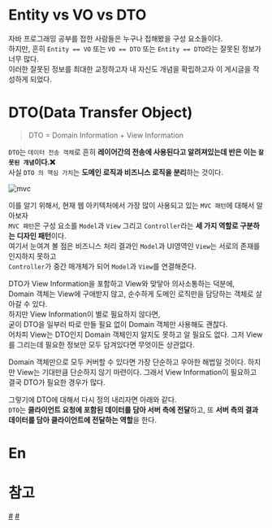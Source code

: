 Entity vs VO vs DTO  
==================================   
   
자바 프로그래밍 공부를 접한 사람들은 누구나 접해봤을 구성 요소들이다.       
하지만, 흔히 `Entity == VO` 또는 `VO == DTO` 또는 `Entity == DTO`라는 잘못된 정보가 너무 많다.  
이러한 잘못된 정보를 최대한 교정하고자 내 자신도 개념을 확립하고자 이 게시글을 작성하게 되었다.   

# DTO(Data Transfer Object)  
> DTO = Domain Information + View Information      

`DTO`는 `데이터 전송 객체`로 흔히 **레이어간의 전송에 사용된다고 알려져있는데 반은 이는 `잘못된 개념`이다.❌**         
사실 `DTO 의 핵심 가치`는 **도메인 로직과 비즈니스 로직을 분리**하는 것이다.           

![mvc](https://user-images.githubusercontent.com/50267433/125761569-8ac8b212-4a22-4fb2-8fe2-20bf05017525.png)

이를 알기 위해서, 현재 웹 아키텍처에서 가장 많이 사용되고 있는 `MVC 패턴`에 대해서 알아보자      
`MVC 패턴`은 구성 요소를 `Model`과 `View` 그리고 `Controller`라는 **세 가지 역할로 구분하는 디자인 패턴**이다.     
여기서 눈여겨 볼 점은 비즈니스 처리 결과인 `Model`과 UI영역인 `View`는 서로의 존재를 인지하지 못하고         
`Controller`가 중간 매개체가 되어 `Model`과 `View`를 연결해준다.     






   
DTO가 View Information을 포함하고 View와 맞닿아 의사소통하는 덕분에,        
Domain 객체는 View에 구애받지 않고, 순수하게 도메인 로직만을 담당하는 객체로 살아갈 수 있다.    
하지만 View Information이 별로 필요하지 않다면,        
굳이 DTO을 일부러 따로 만들 필요 없이 Domain 객체만 사용해도 괜찮다.        
어차피 View는 DTO인지 Domain 객체인지 알지도 못하고 알 필요도 없다. 그저 View를 그리는데 필요한 정보만 모두 담겨있다면 무엇이든 상관없다.       
   
   
Domain 객체만으로 모두 커버할 수 있다면 가장 단순하고 우아한 해법일 것이다. 하지만 View는 기대만큼 단순하지 않기 마련이다. 그래서 View Information이 필요하고 결국 DTO가 필요한 경우가 많다.

 
 
   
그렇기에 DTO에 대해서 다시 정의 내리자면 아래와 같다.    
`DTO`는 **클라이언트 요청에 포함된 데이터를 담아 서버 측에 전달**하고, 또 **서버 측의 결과 데이터를 담아 클라이언트에 전달하는 역할**을 한다.       




 

# En


# 참고 
[#](https://www.slipp.net/questions/93)
[#](https://xlffm3.github.io/spring%20&%20spring%20boot/DTOLayer/)
